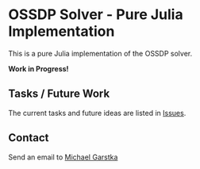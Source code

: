 # OSSDP Solver - Pure Julia Implementation
This is a pure Julia implementation of the OSSDP solver.

**Work in Progress!**

## Tasks / Future Work
The current tasks and future ideas are listed in [Issues](https://github.com/oxfordcontrol/ossdp/issues). 

## Contact
Send an email to [Michael Garstka](mailto:michael.garstka@eng.ox.ac.uk)
